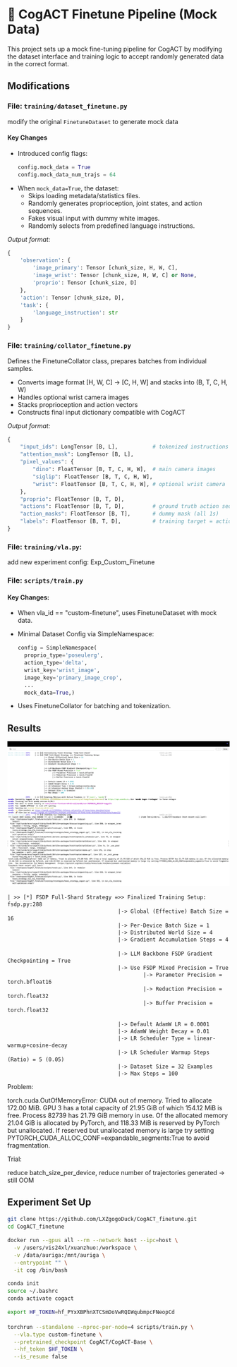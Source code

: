 # 🔧 CogACT Finetune Pipeline (Mock Data)

This project sets up a mock fine-tuning pipeline for CogACT by modifying the dataset interface and training logic to accept randomly generated data in the correct format.


## Modifications

### File: `training/dataset_finetune.py`

modify the original `FinetuneDataset` to generate mock data

#### Key Changes

- Introduced config flags:
  ```python
  config.mock_data = True
  config.mock_data_num_trajs = 64
- When `mock_data=True`, the dataset:
  - Skips loading metadata/statistics files. 
  - Randomly generates proprioception, joint states, and action sequences. 
  - Fakes visual input with dummy white images. 
  - Randomly selects from predefined language instructions.
  
_Output format:_

```python
{
    'observation': {
        'image_primary': Tensor [chunk_size, H, W, C],
        'image_wrist': Tensor [chunk_size, H, W, C] or None,
        'proprio': Tensor [chunk_size, D]
    },
    'action': Tensor [chunk_size, D],
    'task': {
        'language_instruction': str
    }
}
```
### File: `training/collator_finetune.py`
Defines the FinetuneCollator class, prepares batches from individual samples.

- Converts image format [H, W, C] → [C, H, W] and stacks into (B, T, C, H, W)
- Handles optional wrist camera images
- Stacks proprioception and action vectors
- Constructs final input dictionary compatible with CogACT

_Output format:_
```python
{
    "input_ids": LongTensor [B, L],           # tokenized instructions
    "attention_mask": LongTensor [B, L],     
    "pixel_values": {
        "dino": FloatTensor [B, T, C, H, W],  # main camera images
        "siglip": FloatTensor [B, T, C, H, W],
        "wrist": FloatTensor [B, T, C, H, W], # optional wrist camera
    },
    "proprio": FloatTensor [B, T, D],       
    "actions": FloatTensor [B, T, D],         # ground truth action sequence
    "action_masks": FloatTensor [B, T],       # dummy mask (all 1s)
    "labels": FloatTensor [B, T, D],          # training target = actions
}
```

### File: `training/vla.py`:
add new experiment config: Exp_Custom_Finetune

### File: `scripts/train.py`
#### Key Changes:
- When vla_id == "custom-finetune", uses FinetuneDataset with mock data.

- Minimal Dataset Config via SimpleNamespace:
  ```python
  config = SimpleNamespace(
    proprio_type='poseulerg',
    action_type='delta',
    wrist_key='wrist_image',
    image_key='primary_image_crop',
    ...
    mock_data=True,)
  ```
- Uses FinetuneCollator for batching and tokenization.

## Results
![result](assets/result.png)
```
| >> [*] FSDP Full-Shard Strategy =>> Finalized Training Setup:                                                           fsdp.py:288
                                   |-> Global (Effective) Batch Size = 16                                                                                      
                                   |-> Per-Device Batch Size = 1                                                                                               
                                   |-> Distributed World Size = 4                                                                                              
                                   |-> Gradient Accumulation Steps = 4                                                                                         
                                                                                                                                                               
                                   |-> LLM Backbone FSDP Gradient Checkpointing = True                                                                         
                                   |-> Use FSDP Mixed Precision = True                                                                                         
                                           |-> Parameter Precision = torch.bfloat16                                                                            
                                           |-> Reduction Precision = torch.float32                                                                             
                                           |-> Buffer Precision = torch.float32                                                                                
                                                                                                                                                               
                                   |-> Default AdamW LR = 0.0001                                                                                               
                                   |-> AdamW Weight Decay = 0.01                                                                                               
                                   |-> LR Scheduler Type = linear-warmup+cosine-decay                                                                          
                                   |-> LR Scheduler Warmup Steps (Ratio) = 5 (0.05)                                                                            
                                   |-> Dataset Size = 32 Examples                                                                                              
                                   |-> Max Steps = 100     
```
Problem: 

torch.cuda.OutOfMemoryError: CUDA out of memory. Tried to allocate 172.00 MiB. GPU 3 has a total capacity of 21.95 GiB of which 154.12 MiB is free. 
Process 82739 has 21.79 GiB memory in use. Of the allocated memory 21.04 GiB is allocated by PyTorch, and 118.33 MiB is reserved by PyTorch but unallocated. 
If reserved but unallocated memory is large try setting PYTORCH_CUDA_ALLOC_CONF=expandable_segments:True to avoid fragmentation.  

Trial: 

reduce batch_size_per_device, reduce number of trajectories generated -> still OOM

##  Experiment Set Up

```bash
git clone https://github.com/LXZgogoDuck/CogACT_finetune.git
cd CogACT_finetune
```
```bash
docker run --gpus all --rm --network host --ipc=host \
  -v /users/vis24xl/xuanzhuo:/workspace \
  -v /data/auriga:/mnt/auriga \
  --entrypoint "" \
  -it cog /bin/bash
```
```bash
conda init
source ~/.bashrc
conda activate cogact
```
```bash
export HF_TOKEN=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

torchrun --standalone --nproc-per-node=4 scripts/train.py \
  --vla.type custom-finetune \
  --pretrained_checkpoint CogACT/CogACT-Base \
  --hf_token $HF_TOKEN \
  --is_resume false
```